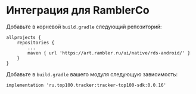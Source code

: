 # Интеграция для RamblerCo

Добавьте в корневой `build.gradle` следующий репозиторий:

```
allprojects {
    repositories {
        ...
        maven { url 'https://art.rambler.ru/ui/native/rds-android/' }
    }
}
```

Добавьте в `build.gradle` вашего модуля следующую зависимость:

```
implementation 'ru.top100.tracker:tracker-top100-sdk:0.0.16'
```
